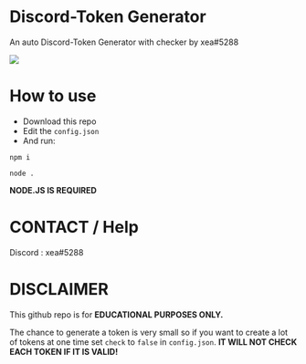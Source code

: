 # Discord-Token Generator
An auto Discord-Token Generator with checker by xea#5288

<img src="https://github.com/LanLan69/Discord-Token-Gen/blob/master/%E6%88%AA%E5%B1%8F2022-03-17%2016.28.47.png"/>

# How to use

- Download this repo
- Edit the `config.json`
- And run:
```
npm i
```

```
node .
```
**NODE.JS IS REQUIRED**

# CONTACT / Help 
Discord : xea#5288

# DISCLAIMER
This github repo is for **EDUCATIONAL PURPOSES ONLY.**

The chance to generate a token is very small so if you want to create a lot of tokens at one time set `check` to `false` in `config.json`. **IT WILL NOT CHECK EACH TOKEN IF IT IS VALID!**
